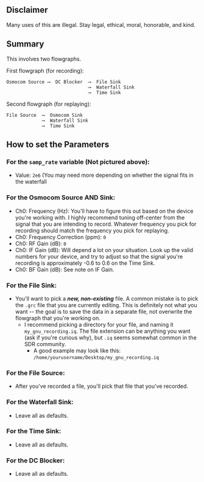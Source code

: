 ## Disclaimer

Many uses of this are illegal. Stay legal, ethical, moral, honorable, and kind.

## Summary

This involves two flowgraphs.

First flowgraph (for recording):
```
Osmocom Source ⟶  DC Blocker  ⟶  File Sink
                              ⟶  Waterfall Sink
                              ⟶  Time Sink
```

Second flowgraph (for replaying):
```
File Source  ⟶  Osmocom Sink
             ⟶  Waterfall Sink
             ⟶  Time Sink
```

## How to set the Parameters

### For the `samp_rate` variable (Not pictured above):

- Value: `2e6`  (You may need more depending on whether the signal fits in the waterfall

### For the Osmocom Source AND Sink:

- Ch0: Frequency (Hz): You'll have to figure this out based on the device you're working with. I highly recommend tuning off-center from the signal that you are intending to record. Whatever frequency you pick for recording should match the frequency you pick for replaying.
- Ch0: Frequency Correction (ppm): `0`
- Ch0: RF Gain (dB): `0`
- Ch0: IF Gain (dB): Will depend a lot on your situation. Look up the valid numbers for your device, and try to adjust so that the signal you're recording is approximately -0.6 to 0.6 on the Time Sink.
- Ch0: BF Gain (dB): See note on IF Gain.

### For the File Sink:

- You'll want to pick a **_new, non-existing_** file. A common mistake is to pick the `.grc` file that you are currently editing. This is definitely not what you want -- the goal is to save the data in a separate file, not overwrite the flowgraph that you're working on.
  - I recommend picking a directory for your file, and naming it `my_gnu_recording.iq`. The file extension can be anything you want (ask if you're curious why), but `.iq` seems somewhat common in the SDR community.
    - A good example may look like this:  
      `/home/yourusername/Desktop/my_gnu_recording.iq`

### For the File Source:

- After you've recorded a file, you'll pick that file that you've recorded.

### For the Waterfall Sink:

- Leave all as defaults.

### For the Time Sink:

- Leave all as defaults.

### For the DC Blocker:

- Leave all as defaults.

